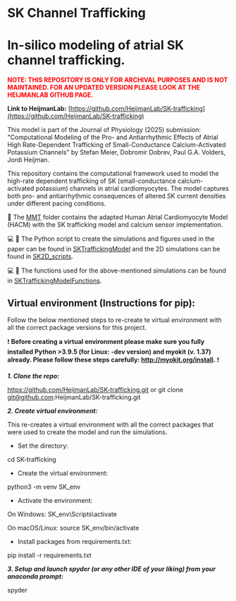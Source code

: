 # SK Channel Trafficking

# In-silico modeling of atrial SK channel trafficking.

<p><strong><span style="color:red;">NOTE: THIS REPOSITORY IS ONLY FOR ARCHIVAL PURPOSES AND IS NOT MAINTAINED. FOR AN UPDATED VERSION PLEASE LOOK AT THE HEIJMANLAB GITHUB PAGE.</span></strong></p>

**Link to HeijmanLab:** [https://github.com/HeijmanLab/SK-trafficking](https://github.com/HeijmanLab/SK-trafficking)


This model is part of the Journal of Physiology (2025) submission:
"Computational Modeling of the Pro- and Antiarrhythmic Effects of Atrial High Rate-Dependent Trafficking of Small-Conductance Calcium-Activated Potassium Channels"
by Stefan Meier, Dobromir Dobrev, Paul G.A. Volders, Jordi Heijman.

This repository contains the computational framework used to model the high-rate dependent trafficking of SK (small-conductance calcium-activated potassium) channels in atrial cardiomyocytes. The model captures both pro- and antiarrhythmic consequences of altered SK current densities under different pacing conditions.

:file_folder: The [MMT](https://github.com/HeijmanLab/SK-trafficking/tree/main/MMT) folder contains the adapted Human Atrial Cardiomyocyte Model (HACM) with the SK trafficking model and calcium sensor implementation.
 
:computer: :snake: The Python script to create the simulations and figures used in the paper can be found in [SKTraffickingModel](https://github.com/HeijmanLab/SK-trafficking/blob/main/SKTraffickingModel.py) and the 2D simulations can be found in [SK2D_scripts](https://github.com/HeijmanLab/SK-trafficking/blob/main/SK2D_scripts.py).

:computer: :snake: The functions used for the above-mentioned simulations can be found in [SKTraffickingModelFunctions](https://github.com/HeijmanLab/SK-trafficking/blob/main/SKTraffickingModelFunctions.py).


## Virtual environment (Instructions for pip):

Follow the below mentioned steps to re-create te virtual environment with all the correct package versions for this project.

:exclamation: **Before creating a virtual environment please make sure you fully installed Python >3.9.5 (for Linux: -dev version) and myokit (v. 1.37) already. Please follow these steps carefully: http://myokit.org/install.** :exclamation:


***1. Clone the repo:***

https://github.com/HeijmanLab/SK-trafficking.git or git clone git@github.com:HeijmanLab/SK-trafficking.git

***2. Create virtual environment:***

This re-creates a virtual environment with all the correct packages that were used to create the model and run the simulations. 

- Set the directory:

cd SK-trafficking

- Create the virtual environment:

python3 -m venv SK_env

- Activate the environment:

On Windows: SK_env\Scripts\activate

On macOS/Linux: source SK_env/bin/activate

- Install packages from requirements.txt:

pip install -r requirements.txt

***3. Setup and launch spyder (or any other IDE of your liking) from your anaconda prompt:***

spyder
